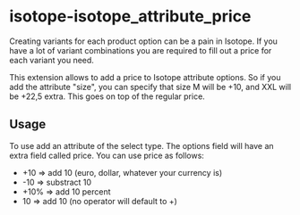 isotope-isotope_attribute_price
===============================

Creating variants for each product option can be a pain in Isotope. If you have a lot of variant combinations you are required to fill out a price for each variant you need.

This extension allows to add a price to Isotope attribute options. So if you add the attribute "size", you can specify that size M will be +10, and XXL will be +22,5 extra. This goes on top of the regular price.

Usage
-----

To use add an attribute of the select type. The options field will have an extra field called price. You can use price as follows:
 * +10 => add 10 (euro, dollar, whatever your currency is)
 * -10 => substract 10
 * +10% => add 10 percent
 * 10 => add 10 (no operator will default to +)
